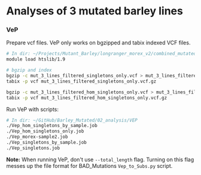 # Analyses of 3 mutated barley lines

### VeP

Prepare vcf files. VeP only works on bgzipped and tabix indexed VCF files.

```bash
# In dir: ~/Projects/Mutant_Barley/longranger_morex_v2/combined_mutated/Filtered
module load htslib/1.9

# bgzip and index
bgzip -c mut_3_lines_filtered_singletons_only.vcf > mut_3_lines_filtered_singletons_only.vcf.gz
tabix -p vcf mut_3_lines_filtered_singletons_only.vcf.gz

bgzip -c mut_3_lines_filtered_hom_singletons_only.vcf > mut_3_lines_filtered_hom_singletons_only.vcf.gz
tabix -p vcf mut_3_lines_filtered_hom_singletons_only.vcf.gz
```

Run VeP with scripts:

```bash
# In dir: ~/GitHub/Barley_Mutated/02_analysis/VEP
./Vep_hom_singletons_by_sample.job
./Vep_hom_singletons_only.job
./Vep_morex-sample2.job
./Vep_singletons_by_sample.job
./Vep_singletons.job
```

**Note:** When running VeP, don't use `--total_length` flag. Turning on this flag messes up the file format for BAD_Mutations `Vep_to_Subs.py` script.

